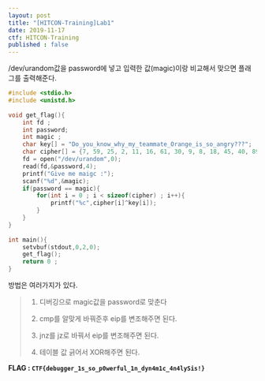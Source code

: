 ```yaml
---
layout: post
title: "[HITCON-Training]Lab1"
date: 2019-11-17
ctf: HITCON-Training
published : false
---
```


/dev/urandom값을 password에 넣고 입력한 값(magic)이랑 비교해서 맞으면 플래그를 출력해준다.

```c
#include <stdio.h>
#include <unistd.h>
 
void get_flag(){
    int fd ;
    int password;
    int magic ;
    char key[] = "Do_you_know_why_my_teammate_Orange_is_so_angry???";
    char cipher[] = {7, 59, 25, 2, 11, 16, 61, 30, 9, 8, 18, 45, 40, 89, 10, 0, 30, 22, 0, 4, 85, 22, 8, 31, 7, 1, 9, 0, 126, 28, 62, 10, 30, 11, 107, 4, 66, 60, 44, 91, 49, 85, 2, 30, 33, 16, 76, 30, 66};
    fd = open("/dev/urandom",0);
    read(fd,&password,4);
    printf("Give me maigc :");
    scanf("%d",&magic);
    if(password == magic){
        for(int i = 0 ; i < sizeof(cipher) ; i++){
            printf("%c",cipher[i]^key[i]);
        }
    }
}
 
int main(){
    setvbuf(stdout,0,2,0);
    get_flag();
    return 0 ;
}
```

방법은 여러가지가 있다.

> 1. 디버깅으로 magic값을 password로 맞춘다
>
> 2. cmp를 알맞게 바꿔준후 eip를 변조해주면 된다.
>
> 3. jnz를 jz로 바꿔서 eip를 변조해주면 된다.
>
> 4. 테이블 값 긁어서 XOR해주면 된다.

**FLAG : `CTF{debugger_1s_so_p0werful_1n_dyn4m1c_4n4lySis!}`**